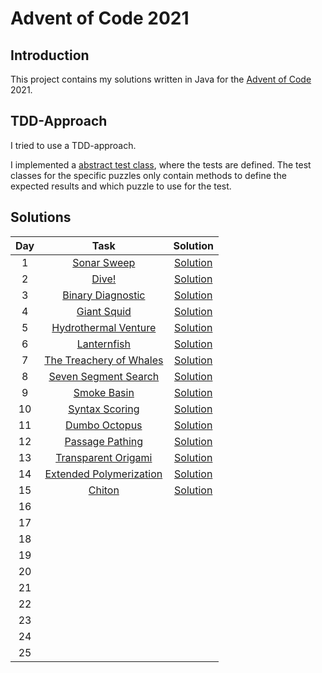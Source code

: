 # Advent of Code 2021

## Introduction
This project contains my solutions written in Java for the [Advent of Code](https://adventofcode.com/) 2021.

## TDD-Approach
I tried to use a TDD-approach.

I implemented a [abstract test class](src/test/java/com/github/csalmhof/aoc2021/AbstractPuzzleTest.java), where the tests are defined. The test classes for the specific puzzles only contain methods to define the expected results and which puzzle to use for the test.

## Solutions

| Day | Task | Solution |
|:---:|:---:|:---:|
| 1 | [Sonar Sweep](https://adventofcode.com/2021/day/1) | [Solution](src/main/java/com/github/csalmhof/aoc2021/Puzzle01.java)|
| 2 | [Dive!](https://adventofcode.com/2021/day/2) | [Solution](src/main/java/com/github/csalmhof/aoc2021/Puzzle02.java)|
| 3 | [Binary Diagnostic](https://adventofcode.com/2021/day/3) | [Solution](src/main/java/com/github/csalmhof/aoc2021/Puzzle03.java)|
| 4 | [Giant Squid](https://adventofcode.com/2021/day/4) | [Solution](src/main/java/com/github/csalmhof/aoc2021/Puzzle04.java)|
| 5 | [Hydrothermal Venture](https://adventofcode.com/2021/day/5) | [Solution](src/main/java/com/github/csalmhof/aoc2021/Puzzle05.java)|
| 6 | [Lanternfish](https://adventofcode.com/2021/day/6) | [Solution](src/main/java/com/github/csalmhof/aoc2021/Puzzle06.java)|
| 7 | [The Treachery of Whales](https://adventofcode.com/2021/day/7) | [Solution](src/main/java/com/github/csalmhof/aoc2021/Puzzle07.java)|
| 8 | [Seven Segment Search](https://adventofcode.com/2021/day/8) | [Solution](src/main/java/com/github/csalmhof/aoc2021/Puzzle08.java)|
| 9 | [Smoke Basin](https://adventofcode.com/2021/day/9) | [Solution](src/main/java/com/github/csalmhof/aoc2021/Puzzle09.java)|
| 10 | [Syntax Scoring](https://adventofcode.com/2021/day/10) | [Solution](src/main/java/com/github/csalmhof/aoc2021/Puzzle10.java)|
| 11 | [Dumbo Octopus](https://adventofcode.com/2021/day/11) | [Solution](src/main/java/com/github/csalmhof/aoc2021/Puzzle11.java)|
| 12 | [Passage Pathing](https://adventofcode.com/2021/day/12) | [Solution](src/main/java/com/github/csalmhof/aoc2021/Puzzle12.java)|
| 13 | [Transparent Origami](https://adventofcode.com/2021/day/13) | [Solution](src/main/java/com/github/csalmhof/aoc2021/Puzzle13.java)|
| 14 | [Extended Polymerization](https://adventofcode.com/2021/day/14) | [Solution](src/main/java/com/github/csalmhof/aoc2021/Puzzle14.java)|
| 15 | [Chiton](https://adventofcode.com/2021/day/15) | [Solution](src/main/java/com/github/csalmhof/aoc2021/Puzzle15.java)|
| 16 |  |  |
| 17 |  |  |
| 18 |  |  |
| 19 |  |  |
| 20 |  |  |
| 21 |  |  |
| 22 |  |  |
| 23 |  |  |
| 24 |  |  |
| 25 |  |  |
